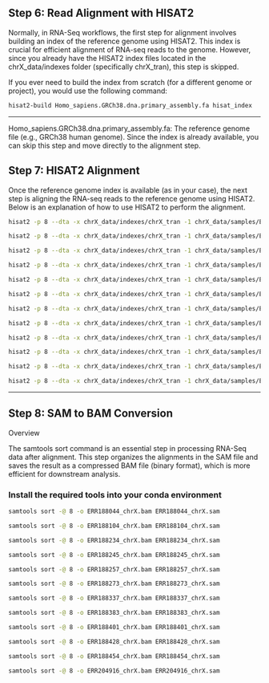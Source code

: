 ## Step 6: Read Alignment with HISAT2

Normally, in RNA-Seq workflows, the first step for alignment involves building an index of the reference genome using HISAT2. This index is crucial for efficient alignment of RNA-seq reads to the genome. However, since you already have the HISAT2 index files located in the chrX_data/indexes folder (specifically chrX_tran), this step is skipped.

If you ever need to build the index from scratch (for a different genome or project), you would use the following command:

```bash
hisat2-build Homo_sapiens.GRCh38.dna.primary_assembly.fa hisat_index
```
---
Homo_sapiens.GRCh38.dna.primary_assembly.fa: The reference genome file (e.g., GRCh38 human genome).
Since the index is already available, you can skip this step and move directly to the alignment step.

## Step 7: HISAT2 Alignment
Once the reference genome index is available (as in your case), the next step is aligning the RNA-seq reads to the reference genome using HISAT2. Below is an explanation of how to use HISAT2 to perform the alignment.
```bash
hisat2 -p 8 --dta -x chrX_data/indexes/chrX_tran -1 chrX_data/samples/ERR188044_chrX_1.fastq.gz -2 chrX_data/samples/ERR188044_chrX_2.fastq.gz -S ERR188044_chrX.sam
```
```bash
hisat2 -p 8 --dta -x chrX_data/indexes/chrX_tran -1 chrX_data/samples/ERR188104_chrX_1.fastq.gz -2 chrX_data/samples/ERR188104_chrX_2.fastq.gz -S ERR188104_chrX.sam
```
```bash
hisat2 -p 8 --dta -x chrX_data/indexes/chrX_tran -1 chrX_data/samples/ERR188234_chrX_1.fastq.gz -2 chrX_data/samples/ERR188234_chrX_2.fastq.gz -S ERR188234_chrX.sam
```
```bash
hisat2 -p 8 --dta -x chrX_data/indexes/chrX_tran -1 chrX_data/samples/ERR188245_chrX_1.fastq.gz -2 chrX_data/samples/ERR188245_chrX_2.fastq.gz -S ERR188245_chrX.sam
```
```bash
hisat2 -p 8 --dta -x chrX_data/indexes/chrX_tran -1 chrX_data/samples/ERR188257_chrX_1.fastq.gz -2 chrX_data/samples/ERR188257_chrX_2.fastq.gz -S ERR188257_chrX.sam
```
```bash
hisat2 -p 8 --dta -x chrX_data/indexes/chrX_tran -1 chrX_data/samples/ERR188273_chrX_1.fastq.gz -2 chrX_data/samples/ERR188273_chrX_2.fastq.gz -S ERR188273_chrX.sam
```
```bash
hisat2 -p 8 --dta -x chrX_data/indexes/chrX_tran -1 chrX_data/samples/ERR188337_chrX_1.fastq.gz -2 chrX_data/samples/ERR188337_chrX_2.fastq.gz -S ERR188337_chrX.sam
```
```bash
hisat2 -p 8 --dta -x chrX_data/indexes/chrX_tran -1 chrX_data/samples/ERR188383_chrX_1.fastq.gz -2 chrX_data/samples/ERR188383_chrX_2.fastq.gz -S ERR188383_chrX.sam
```
```bash
hisat2 -p 8 --dta -x chrX_data/indexes/chrX_tran -1 chrX_data/samples/ERR188401_chrX_1.fastq.gz -2 chrX_data/samples/ERR188401_chrX_2.fastq.gz -S ERR188401_chrX.sam
```
```bash
hisat2 -p 8 --dta -x chrX_data/indexes/chrX_tran -1 chrX_data/samples/ERR188428_chrX_1.fastq.gz -2 chrX_data/samples/ERR188428_chrX_2.fastq.gz -S ERR188428_chrX.sam
```
```bash
hisat2 -p 8 --dta -x chrX_data/indexes/chrX_tran -1 chrX_data/samples/ERR188454_chrX_1.fastq.gz -2 chrX_data/samples/ERR188454_chrX_2.fastq.gz -S ERR188454_chrX.sam
```
```bash
hisat2 -p 8 --dta -x chrX_data/indexes/chrX_tran -1 chrX_data/samples/ERR204916_chrX_1.fastq.gz -2 chrX_data/samples/ERR204916_chrX_2.fastq.gz -S ERR204916_chrX.sam
```
---
## Step 8: SAM to BAM Conversion

Overview

The samtools sort command is an essential step in processing RNA-Seq data after alignment. This step organizes the alignments in the SAM file and saves the result as a compressed BAM file (binary format), which is more efficient for downstream analysis.
### Install the required tools into your conda environment

```bash
samtools sort -@ 8 -o ERR188044_chrX.bam ERR188044_chrX.sam
```
```bash
samtools sort -@ 8 -o ERR188104_chrX.bam ERR188104_chrX.sam
```
```bash
samtools sort -@ 8 -o ERR188234_chrX.bam ERR188234_chrX.sam
```
```bash
samtools sort -@ 8 -o ERR188245_chrX.bam ERR188245_chrX.sam
```
```bash
samtools sort -@ 8 -o ERR188257_chrX.bam ERR188257_chrX.sam
```
```bash
samtools sort -@ 8 -o ERR188273_chrX.bam ERR188273_chrX.sam
```
```bash
samtools sort -@ 8 -o ERR188337_chrX.bam ERR188337_chrX.sam
```
```bash
samtools sort -@ 8 -o ERR188383_chrX.bam ERR188383_chrX.sam
```
```bash
samtools sort -@ 8 -o ERR188401_chrX.bam ERR188401_chrX.sam
```
```bash
samtools sort -@ 8 -o ERR188428_chrX.bam ERR188428_chrX.sam
```
```bash
samtools sort -@ 8 -o ERR188454_chrX.bam ERR188454_chrX.sam
```
```bash
samtools sort -@ 8 -o ERR204916_chrX.bam ERR204916_chrX.sam
```

